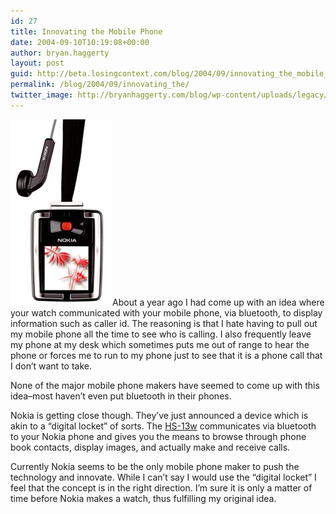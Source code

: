 ```yaml
---
id: 27
title: Innovating the Mobile Phone
date: 2004-09-10T10:19:08+00:00
author: bryan.haggerty
layout: post
guid: http://beta.losingcontext.com/blog/2004/09/innovating_the_mobile_phone.php
permalink: /blog/2004/09/innovating_the/
twitter_image: http://bryanhaggerty.com/blog/wp-content/uploads/legacy/nokia-hs-13w.jpg
---
```

[<img src="/blog/wp-content/uploads/legacy/nokia-hs-13w.jpg" alt="Nokia HS-13w" class="image-right" border="0" height="298" width="163" />](http://www.nokia.com/nokia/0,,62750,00.html "Read the press release")About a year ago I had come up with an idea where your watch communicated with your mobile phone, via bluetooth, to display information such as caller id. The reasoning is that I hate having to pull out my mobile phone all the time to see who is calling. I also frequently leave my phone at my desk which sometimes puts me out of range to hear the phone or forces me to run to my phone just to see that it is a phone call that I don&#8217;t want to take.

None of the major mobile phone makers have seemed to come up with this idea&#8211;most haven&#8217;t even put bluetooth in their phones.

Nokia is getting close though. They&#8217;ve just announced a device which is akin to a &#8220;digital locket&#8221; of sorts. The [HS-13w](http://www.nokia.com/nokia/0,,62750,00.html "Read the press release") communicates via bluetooth to your Nokia phone and gives you the means to browse through phone book contacts, display images, and actually make and receive calls.

Currently Nokia seems to be the only mobile phone maker to push the technology and innovate. While I can&#8217;t say I would use the &#8220;digital locket&#8221; I feel that the concept is in the right direction. I&#8217;m sure it is only a matter of time before Nokia makes a watch, thus fulfilling my original idea.